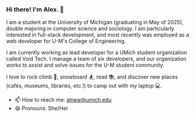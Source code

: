 ### Hi there! I'm Alex. 👋

I am a student at the University of Michigan (graduating in May of 2025), double majoring in computer science and sociology. I am particularly interested in full-stack development, and most recently was employed as a web developer for U-M's College of Engineering.

I am currently working as lead developer for a UMich student organization called Void Tech. I manage a team of six developers, and our organization works to assist and solve issues for the U-M student community.

I love to rock climb 🧗, snowboard 🏂, read 📚, and discover new places (cafés, museums, libraries, etc.!) to camp out with my laptop 💻.

- 📫 How to reach me: alnew@umich.edu
- 😄 Pronouns: She/Her
